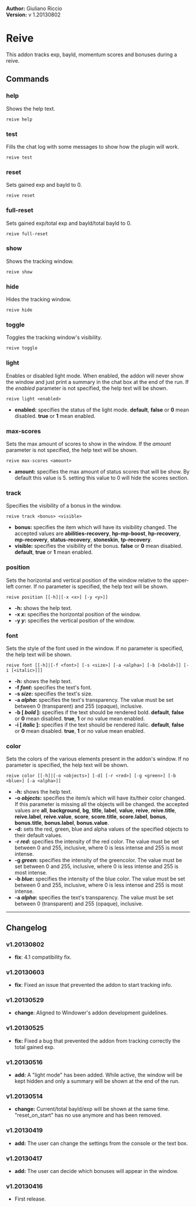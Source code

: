 **Author:** Giuliano Riccio  
**Version:** v 1.20130802

# Reive #
This addon tracks exp, bayld, momentum scores and bonuses during a reive.

## Commands ##
### help ###
Shows the help text.  
```
reive help
```

### test ###
Fills the chat log with some messages to show how the plugin will work.  
```
reive test
```

### reset ###
Sets gained exp and bayld to 0.  
```
reive reset
```

### full-reset ###
Sets gained exp/total exp and bayld/total bayld to 0.  
```
reive full-reset
```

### show ###
Shows the tracking window.  
```
reive show
```

### hide ###
Hides the tracking window.  
```
reive hide
```

### toggle ###
Toggles the tracking window's visibility.  
```
reive toggle
```

### light ###
Enables or disabled light mode. When enabled, the addon will never show the window and just print a summary in the chat box at the end of the run. If the _enabled_ parameter is not specified, the help text will be shown.  
```
reive light <enabled>
```
* **enabled:** specifies the status of the light mode. **default**, **false** or **0** mean disabled. **true** or **1** mean enabled.

### max-scores ###
Sets the max amount of scores to show in the window. If the _amount_ parameter is not specified, the help text will be shown.  
```
reive max-scores <amount>
```
* **amount:** specifies the max amount of status scores that will be show. By default this value is 5. setting this value to 0 will hide the scores section.

### track ###
Specifies the visibility of a bonus in the window.  
```
reive track <bonus> <visible>
```
* **bonus:** specifies the item which will have its visibility changed. The accepted values are **abilities-recovery**, **hp-mp-boost**, **hp-recovery**, **mp-recovery**, **status-recovery**, **stoneskin**, **tp-recovery**.
* **visible:** specifies the visibility of the bonus. **false** or **0** mean disabled. **default**, **true** or **1** mean enabled.

### position ###
Sets the horizontal and vertical position of the window relative to the upper-left corner. If no parameter is specified, the help text will be shown.  
```
reive position [[-h]|[-x <x>] [-y <y>]]
```
* **-h:** shows the help text.
* **-x _x_:** specifies the horizontal position of the window.
* **-y _y_:** specifies the vertical position of the window.

### font ###
Sets the style of the font used in the window. If no parameter is specified, the help text will be shown.  
```
reive font [[-h]|[-f <font>] [-s <size>] [-a <alpha>] [-b [<bold>]] [-i [<italic>]]]
```
* **-h:** shows the help text.
* **-f _font_:** specifies the text's font.
* **-s _size_:** specifies the text's size.
* **-a _alpha_:** specifies the text's transparency. The value must be set between 0 (transparent) and 255 (opaque), inclusive.
* **-b [ _bold_ ]:** specifies if the text should be rendered bold. **default**, **false** or **0** mean disabled. **true**, **1** or no value mean enabled.
* **-i [ _italic_ ]:** specifies if the text should be rendered italic. **default**, **false** or **0** mean disabled. **true**, **1** or no value mean enabled.

### color ###
Sets the colors of the various elements present in the addon's window. If no parameter is specified, the help text will be shown.  
```
reive color [[-h]|[-o <objects>] [-d] [-r <red>] [-g <green>] [-b <blue>] [-a <alpha>]]
```
* **-h:** shows the help text.
* **-o _objects_:** specifies the item/s which will have its/their color changed. If this parameter is missing all the objects will be changed. the accepted values are **all**, **background**, **bg**, **title**, **label**, **value**, **reive**, **reive.title**, **reive.label**, **reive.value**, **score**, **score.title**, **score.label**, **bonus**, **bonus.title**, **bonus.label**, **bonus.value**.
* **-d:** sets the red, green, blue and alpha values of the specified objects to their default values.
* **-r _red_:** specifies the intensity of the red color. The value must be set between 0 and 255, inclusive, where 0 is less intense and 255 is most intense.
* **-g _green_:** specifies the intensity of the greencolor. The value must be set between 0 and 255, inclusive, where 0 is less intense and 255 is most intense.
* **-b _blue_:** specifies the intensity of the blue color. The value must be set between 0 and 255, inclusive, where 0 is less intense and 255 is most intense.
* **-a _alpha_:** specifies the text's transparency. The value must be set between 0 (transparent) and 255 (opaque), inclusive.

----

## Changelog ##

### v1.20130802 ###
* **fix**: 4.1 compatibility fix.

### v1.20130603 ###
* **fix**: Fixed an issue that prevented the addon to start tracking info.

### v1.20130529 ###
* **change**: Aligned to Windower's addon development guidelines.

### v1.20130525 ###
* **fix:** Fixed a bug that prevented the addon from tracking correctly the total gained exp.

### v1.20130516 ###
* **add:** A "light mode" has been added. While active, the window will be kept hidden and only a summary will be shown at the end of the run.

### v1.20130514 ###
* **change:** Current/total bayld/exp will be shown at the same time. "reset_on_start" has no use anymore and has been removed.

### v1.20130419 ###
* **add:** The user can change the settings from the console or the text box.

### v1.20130417 ###
* **add:** The user can decide which bonuses will appear in the window.

### v1.20130416 ###
* First release.
